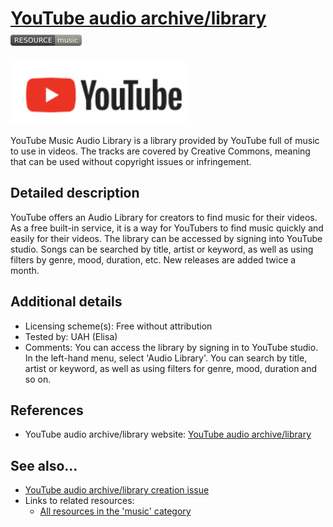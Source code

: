 # [YouTube audio archive/library](https://studio.youtube.com/ )  [<img src="images/resource-music.png" align="bottom">](https://github.com/e-CLOSE/Toolbox/issues?q=label%3A02_RESOURCE+label%3Amusic)

[<img src="images/youtube.png" align="bottom" height="100" alt="Youtube Logo">](https://studio.youtube.com/)

YouTube Music Audio Library is a library provided by YouTube full of music to use in videos. The tracks are covered by Creative Commons, meaning that can be used  without copyright issues or infringement.


## Detailed description

YouTube offers an Audio Library for creators to find music for their videos. As a free built-in service, it is a way for YouTubers to find music quickly and easily for their videos. The library can be accessed by signing into YouTube studio. Songs can be searched by title, artist or keyword, as well as using filters by genre, mood, duration, etc. New releases are added twice a month.


## Additional details

- Licensing scheme(s): Free without attribution
- Tested by: UAH (Elisa)
- Comments: You can access the library by signing in to YouTube studio. In the left-hand menu, select 'Audio Library'. You can search by title, artist or keyword, as well as using filters for genre, mood, duration and so on.


## References

- YouTube audio archive/library website: [YouTube audio archive/library](https://studio.youtube.com/ )


## See also...

- [YouTube audio archive/library creation issue](https://github.com/e-CLOSE/Toolbox/issues/187)
- Links to related resources:
  - [All resources in the 'music' category](https://github.com/e-CLOSE/Toolbox/issues?q=label%3A02_RESOURCE+label%3Amusic)
